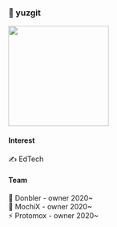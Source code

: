 ### 🍊 yuzgit
<img width='200px' src='https://user-images.githubusercontent.com/39664888/98546921-c51a9280-22da-11eb-91b2-869eda3529f5.png' />

#### Interest
✍️ EdTech
#### Team
🍑 Donbler - owner 2020~  
👀 MochiX - owner 2020~  
⚡️ Protomox - owner 2020~  

